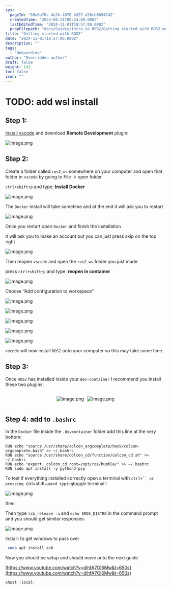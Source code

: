 ```yaml
---
sys:
  pageId: "89e0a78c-4e2b-4070-b327-d28cb0694742"
  createdTime: "2024-08-21T00:24:00.000Z"
  lastEditedTime: "2024-11-01T18:57:00.000Z"
  propFilepath: "docs/Guides/intro_to_ROS2/Getting started with ROS2.md"
title: "Getting started with ROS2"
date: "2024-11-01T18:57:00.000Z"
description: ""
tags:
  - "Onboarding"
author: "Overridden author"
draft: false
weight: 141
toc: false
icon: ""
---
```


# TODO: add wsl install

## Step 1:

[Install vscode](https://code.visualstudio.com/download) and download **Remote Development** plugin:

![image.png](https://prod-files-secure.s3.us-west-2.amazonaws.com/d518164a-d88e-44d1-a4ee-3adb3bd8bce0/efb52993-1881-4a40-b95e-6f020334f022/image.png?X-Amz-Algorithm=AWS4-HMAC-SHA256&X-Amz-Content-Sha256=UNSIGNED-PAYLOAD&X-Amz-Credential=ASIAZI2LB466ZRZRFU7R%2F20250331%2Fus-west-2%2Fs3%2Faws4_request&X-Amz-Date=20250331T121443Z&X-Amz-Expires=3600&X-Amz-Security-Token=IQoJb3JpZ2luX2VjEDwaCXVzLXdlc3QtMiJGMEQCIEsEgiPoUeFvUmRPeG3wj3N0O%2FtWeNDDEIfEZL%2B0wG8vAiBDmxbkZSie4iXR5pLQWohBeHcVusZRb%2FpesDiw%2Fdj8zSqIBAil%2F%2F%2F%2F%2F%2F%2F%2F%2F%2F8BEAAaDDYzNzQyMzE4MzgwNSIMsfMevaYIgus%2B1HOVKtwDjf7h0RfxeyBeMF6nctY9WeLsuZCx0hS0MnNFZxKCTEbrz5K8um8Mi4T3Nl5K2pKyoNW%2BFjn%2F%2BsgBUzkBb3pZoWvS3y1bd4zKHByHpMpshYpjHC%2BOMOh43gztydSi%2BbVG2DQITfut8FX8SPP7%2Ftn1NIbHEdqyUOBl3ey5RqbWI9EnW4cPMqBeH8sGBjDHXUDypsmdp8%2F7LdW32Jro7R3jTRYlvcfBKoGhidQYFJzlFUcUtjoaGn79YtJLWvHPjxYIyysll2nT9VsMjhb8bUow8bQw%2Fa8jxUzGi5%2F%2FXnO6isdu6WqcRdMqwIoeA%2BL7BoR%2BJulCPE1mZ5SxleaKb58IUHMboRzmf98GCbhIP0kyfVTDFPVnUsidPwHMDEgdSb6eM91ry5O5dtoSDQNgDxLTPl0UipImObKUasbIR6WIMfV4%2F7ZtR6GMAC9KxtR1Y8M9V5Od9NHKOqk1hCecAsUNudeA0IoHywsFS9h9Hnpol6AjRCdE04Ynl2IVS71UDzVKtk1WkZ6NHd3miGmcTezhyWxgwU1XX1b6ilcqTJJDd%2B7xy2eKrZ%2FWEGJ3k6ipMttnPJsApVtRGZaebkMZs4%2BKndHUapGwFU4MPPFd3dOVZGh0XlkCVpvZePM6CHgwxoiqvwY6pgEdbjsyrA7F0A%2FuQKk1EqQtlk7kRBbziiajTe1qe5BojIMkp%2FZfAVX8H8MokKWC1UL%2BYjCi%2Bsi8jyu3WgT1JKRCvQqi6im3l4Pg8bE%2FvdYWHPhxKjeV2tNXgNmq%2FDhbKpVHSXkaIASQGEt6OkWPAiKjPSJY859razwgxaQv3RKDyKeMRe0LJKYaa6RyIVYPeWimLnt5wS24FhHUJIt8BsvVA1lvNOBn&X-Amz-Signature=0db1048d6595814e0a45c69ee6c02137701754a60cfb7991716da44f3a6253c9&X-Amz-SignedHeaders=host&x-id=GetObject)

## Step 2:

Create a folder called `ros2_ws` somewhere on your computer and open that folder in `vscode` by going to File → open folder 

`ctrl+shift+p` and type: **Install Docker**

![image.png](https://prod-files-secure.s3.us-west-2.amazonaws.com/d518164a-d88e-44d1-a4ee-3adb3bd8bce0/2269dc0e-1cd5-47ff-bceb-c04ad9b2eab0/image.png?X-Amz-Algorithm=AWS4-HMAC-SHA256&X-Amz-Content-Sha256=UNSIGNED-PAYLOAD&X-Amz-Credential=ASIAZI2LB466ZRZRFU7R%2F20250331%2Fus-west-2%2Fs3%2Faws4_request&X-Amz-Date=20250331T121443Z&X-Amz-Expires=3600&X-Amz-Security-Token=IQoJb3JpZ2luX2VjEDwaCXVzLXdlc3QtMiJGMEQCIEsEgiPoUeFvUmRPeG3wj3N0O%2FtWeNDDEIfEZL%2B0wG8vAiBDmxbkZSie4iXR5pLQWohBeHcVusZRb%2FpesDiw%2Fdj8zSqIBAil%2F%2F%2F%2F%2F%2F%2F%2F%2F%2F8BEAAaDDYzNzQyMzE4MzgwNSIMsfMevaYIgus%2B1HOVKtwDjf7h0RfxeyBeMF6nctY9WeLsuZCx0hS0MnNFZxKCTEbrz5K8um8Mi4T3Nl5K2pKyoNW%2BFjn%2F%2BsgBUzkBb3pZoWvS3y1bd4zKHByHpMpshYpjHC%2BOMOh43gztydSi%2BbVG2DQITfut8FX8SPP7%2Ftn1NIbHEdqyUOBl3ey5RqbWI9EnW4cPMqBeH8sGBjDHXUDypsmdp8%2F7LdW32Jro7R3jTRYlvcfBKoGhidQYFJzlFUcUtjoaGn79YtJLWvHPjxYIyysll2nT9VsMjhb8bUow8bQw%2Fa8jxUzGi5%2F%2FXnO6isdu6WqcRdMqwIoeA%2BL7BoR%2BJulCPE1mZ5SxleaKb58IUHMboRzmf98GCbhIP0kyfVTDFPVnUsidPwHMDEgdSb6eM91ry5O5dtoSDQNgDxLTPl0UipImObKUasbIR6WIMfV4%2F7ZtR6GMAC9KxtR1Y8M9V5Od9NHKOqk1hCecAsUNudeA0IoHywsFS9h9Hnpol6AjRCdE04Ynl2IVS71UDzVKtk1WkZ6NHd3miGmcTezhyWxgwU1XX1b6ilcqTJJDd%2B7xy2eKrZ%2FWEGJ3k6ipMttnPJsApVtRGZaebkMZs4%2BKndHUapGwFU4MPPFd3dOVZGh0XlkCVpvZePM6CHgwxoiqvwY6pgEdbjsyrA7F0A%2FuQKk1EqQtlk7kRBbziiajTe1qe5BojIMkp%2FZfAVX8H8MokKWC1UL%2BYjCi%2Bsi8jyu3WgT1JKRCvQqi6im3l4Pg8bE%2FvdYWHPhxKjeV2tNXgNmq%2FDhbKpVHSXkaIASQGEt6OkWPAiKjPSJY859razwgxaQv3RKDyKeMRe0LJKYaa6RyIVYPeWimLnt5wS24FhHUJIt8BsvVA1lvNOBn&X-Amz-Signature=7933bfa5cf7c4300a0c2cb9b02f6dce4104917410e69135b86cec495a0d5ef7e&X-Amz-SignedHeaders=host&x-id=GetObject)

The `Docker` install will take sometime and at the end it will ask you to restart

![image.png](https://prod-files-secure.s3.us-west-2.amazonaws.com/d518164a-d88e-44d1-a4ee-3adb3bd8bce0/ed233f78-be33-4b1f-b89c-9c346c0e961e/image.png?X-Amz-Algorithm=AWS4-HMAC-SHA256&X-Amz-Content-Sha256=UNSIGNED-PAYLOAD&X-Amz-Credential=ASIAZI2LB466ZRZRFU7R%2F20250331%2Fus-west-2%2Fs3%2Faws4_request&X-Amz-Date=20250331T121443Z&X-Amz-Expires=3600&X-Amz-Security-Token=IQoJb3JpZ2luX2VjEDwaCXVzLXdlc3QtMiJGMEQCIEsEgiPoUeFvUmRPeG3wj3N0O%2FtWeNDDEIfEZL%2B0wG8vAiBDmxbkZSie4iXR5pLQWohBeHcVusZRb%2FpesDiw%2Fdj8zSqIBAil%2F%2F%2F%2F%2F%2F%2F%2F%2F%2F8BEAAaDDYzNzQyMzE4MzgwNSIMsfMevaYIgus%2B1HOVKtwDjf7h0RfxeyBeMF6nctY9WeLsuZCx0hS0MnNFZxKCTEbrz5K8um8Mi4T3Nl5K2pKyoNW%2BFjn%2F%2BsgBUzkBb3pZoWvS3y1bd4zKHByHpMpshYpjHC%2BOMOh43gztydSi%2BbVG2DQITfut8FX8SPP7%2Ftn1NIbHEdqyUOBl3ey5RqbWI9EnW4cPMqBeH8sGBjDHXUDypsmdp8%2F7LdW32Jro7R3jTRYlvcfBKoGhidQYFJzlFUcUtjoaGn79YtJLWvHPjxYIyysll2nT9VsMjhb8bUow8bQw%2Fa8jxUzGi5%2F%2FXnO6isdu6WqcRdMqwIoeA%2BL7BoR%2BJulCPE1mZ5SxleaKb58IUHMboRzmf98GCbhIP0kyfVTDFPVnUsidPwHMDEgdSb6eM91ry5O5dtoSDQNgDxLTPl0UipImObKUasbIR6WIMfV4%2F7ZtR6GMAC9KxtR1Y8M9V5Od9NHKOqk1hCecAsUNudeA0IoHywsFS9h9Hnpol6AjRCdE04Ynl2IVS71UDzVKtk1WkZ6NHd3miGmcTezhyWxgwU1XX1b6ilcqTJJDd%2B7xy2eKrZ%2FWEGJ3k6ipMttnPJsApVtRGZaebkMZs4%2BKndHUapGwFU4MPPFd3dOVZGh0XlkCVpvZePM6CHgwxoiqvwY6pgEdbjsyrA7F0A%2FuQKk1EqQtlk7kRBbziiajTe1qe5BojIMkp%2FZfAVX8H8MokKWC1UL%2BYjCi%2Bsi8jyu3WgT1JKRCvQqi6im3l4Pg8bE%2FvdYWHPhxKjeV2tNXgNmq%2FDhbKpVHSXkaIASQGEt6OkWPAiKjPSJY859razwgxaQv3RKDyKeMRe0LJKYaa6RyIVYPeWimLnt5wS24FhHUJIt8BsvVA1lvNOBn&X-Amz-Signature=0c6b00a16906399032ebe35cdf57c02b338439a550356952aeaf0cb358a3b96c&X-Amz-SignedHeaders=host&x-id=GetObject)

Once you restart open `Docker` and finish the installation

It will ask you to make an account but you can just press skip on the top right

![image.png](https://prod-files-secure.s3.us-west-2.amazonaws.com/d518164a-d88e-44d1-a4ee-3adb3bd8bce0/21010ad9-1659-4fd9-9f59-9932a09b2a3d/image.png?X-Amz-Algorithm=AWS4-HMAC-SHA256&X-Amz-Content-Sha256=UNSIGNED-PAYLOAD&X-Amz-Credential=ASIAZI2LB466ZRZRFU7R%2F20250331%2Fus-west-2%2Fs3%2Faws4_request&X-Amz-Date=20250331T121443Z&X-Amz-Expires=3600&X-Amz-Security-Token=IQoJb3JpZ2luX2VjEDwaCXVzLXdlc3QtMiJGMEQCIEsEgiPoUeFvUmRPeG3wj3N0O%2FtWeNDDEIfEZL%2B0wG8vAiBDmxbkZSie4iXR5pLQWohBeHcVusZRb%2FpesDiw%2Fdj8zSqIBAil%2F%2F%2F%2F%2F%2F%2F%2F%2F%2F8BEAAaDDYzNzQyMzE4MzgwNSIMsfMevaYIgus%2B1HOVKtwDjf7h0RfxeyBeMF6nctY9WeLsuZCx0hS0MnNFZxKCTEbrz5K8um8Mi4T3Nl5K2pKyoNW%2BFjn%2F%2BsgBUzkBb3pZoWvS3y1bd4zKHByHpMpshYpjHC%2BOMOh43gztydSi%2BbVG2DQITfut8FX8SPP7%2Ftn1NIbHEdqyUOBl3ey5RqbWI9EnW4cPMqBeH8sGBjDHXUDypsmdp8%2F7LdW32Jro7R3jTRYlvcfBKoGhidQYFJzlFUcUtjoaGn79YtJLWvHPjxYIyysll2nT9VsMjhb8bUow8bQw%2Fa8jxUzGi5%2F%2FXnO6isdu6WqcRdMqwIoeA%2BL7BoR%2BJulCPE1mZ5SxleaKb58IUHMboRzmf98GCbhIP0kyfVTDFPVnUsidPwHMDEgdSb6eM91ry5O5dtoSDQNgDxLTPl0UipImObKUasbIR6WIMfV4%2F7ZtR6GMAC9KxtR1Y8M9V5Od9NHKOqk1hCecAsUNudeA0IoHywsFS9h9Hnpol6AjRCdE04Ynl2IVS71UDzVKtk1WkZ6NHd3miGmcTezhyWxgwU1XX1b6ilcqTJJDd%2B7xy2eKrZ%2FWEGJ3k6ipMttnPJsApVtRGZaebkMZs4%2BKndHUapGwFU4MPPFd3dOVZGh0XlkCVpvZePM6CHgwxoiqvwY6pgEdbjsyrA7F0A%2FuQKk1EqQtlk7kRBbziiajTe1qe5BojIMkp%2FZfAVX8H8MokKWC1UL%2BYjCi%2Bsi8jyu3WgT1JKRCvQqi6im3l4Pg8bE%2FvdYWHPhxKjeV2tNXgNmq%2FDhbKpVHSXkaIASQGEt6OkWPAiKjPSJY859razwgxaQv3RKDyKeMRe0LJKYaa6RyIVYPeWimLnt5wS24FhHUJIt8BsvVA1lvNOBn&X-Amz-Signature=c7b5100cc327e85aff762e4c63954814a52234ae6fc1213cf3922dd7c8429309&X-Amz-SignedHeaders=host&x-id=GetObject)

Then reopen `vscode` and open the `ros2_ws` folder you just made

press `ctrl+shift+p` and type: **reopen in container**

![image.png](https://prod-files-secure.s3.us-west-2.amazonaws.com/d518164a-d88e-44d1-a4ee-3adb3bd8bce0/4e93b8c2-41ad-488c-8095-c74205196118/image.png?X-Amz-Algorithm=AWS4-HMAC-SHA256&X-Amz-Content-Sha256=UNSIGNED-PAYLOAD&X-Amz-Credential=ASIAZI2LB466ZRZRFU7R%2F20250331%2Fus-west-2%2Fs3%2Faws4_request&X-Amz-Date=20250331T121443Z&X-Amz-Expires=3600&X-Amz-Security-Token=IQoJb3JpZ2luX2VjEDwaCXVzLXdlc3QtMiJGMEQCIEsEgiPoUeFvUmRPeG3wj3N0O%2FtWeNDDEIfEZL%2B0wG8vAiBDmxbkZSie4iXR5pLQWohBeHcVusZRb%2FpesDiw%2Fdj8zSqIBAil%2F%2F%2F%2F%2F%2F%2F%2F%2F%2F8BEAAaDDYzNzQyMzE4MzgwNSIMsfMevaYIgus%2B1HOVKtwDjf7h0RfxeyBeMF6nctY9WeLsuZCx0hS0MnNFZxKCTEbrz5K8um8Mi4T3Nl5K2pKyoNW%2BFjn%2F%2BsgBUzkBb3pZoWvS3y1bd4zKHByHpMpshYpjHC%2BOMOh43gztydSi%2BbVG2DQITfut8FX8SPP7%2Ftn1NIbHEdqyUOBl3ey5RqbWI9EnW4cPMqBeH8sGBjDHXUDypsmdp8%2F7LdW32Jro7R3jTRYlvcfBKoGhidQYFJzlFUcUtjoaGn79YtJLWvHPjxYIyysll2nT9VsMjhb8bUow8bQw%2Fa8jxUzGi5%2F%2FXnO6isdu6WqcRdMqwIoeA%2BL7BoR%2BJulCPE1mZ5SxleaKb58IUHMboRzmf98GCbhIP0kyfVTDFPVnUsidPwHMDEgdSb6eM91ry5O5dtoSDQNgDxLTPl0UipImObKUasbIR6WIMfV4%2F7ZtR6GMAC9KxtR1Y8M9V5Od9NHKOqk1hCecAsUNudeA0IoHywsFS9h9Hnpol6AjRCdE04Ynl2IVS71UDzVKtk1WkZ6NHd3miGmcTezhyWxgwU1XX1b6ilcqTJJDd%2B7xy2eKrZ%2FWEGJ3k6ipMttnPJsApVtRGZaebkMZs4%2BKndHUapGwFU4MPPFd3dOVZGh0XlkCVpvZePM6CHgwxoiqvwY6pgEdbjsyrA7F0A%2FuQKk1EqQtlk7kRBbziiajTe1qe5BojIMkp%2FZfAVX8H8MokKWC1UL%2BYjCi%2Bsi8jyu3WgT1JKRCvQqi6im3l4Pg8bE%2FvdYWHPhxKjeV2tNXgNmq%2FDhbKpVHSXkaIASQGEt6OkWPAiKjPSJY859razwgxaQv3RKDyKeMRe0LJKYaa6RyIVYPeWimLnt5wS24FhHUJIt8BsvVA1lvNOBn&X-Amz-Signature=5ac865024f768d25117be6513c87737e31232548f39188961f3ab3532be59384&X-Amz-SignedHeaders=host&x-id=GetObject)

Choose “Add configuration to workspace”

![image.png](https://prod-files-secure.s3.us-west-2.amazonaws.com/d518164a-d88e-44d1-a4ee-3adb3bd8bce0/9560b282-5060-4989-ba37-97e7b2c22476/image.png?X-Amz-Algorithm=AWS4-HMAC-SHA256&X-Amz-Content-Sha256=UNSIGNED-PAYLOAD&X-Amz-Credential=ASIAZI2LB466ZRZRFU7R%2F20250331%2Fus-west-2%2Fs3%2Faws4_request&X-Amz-Date=20250331T121443Z&X-Amz-Expires=3600&X-Amz-Security-Token=IQoJb3JpZ2luX2VjEDwaCXVzLXdlc3QtMiJGMEQCIEsEgiPoUeFvUmRPeG3wj3N0O%2FtWeNDDEIfEZL%2B0wG8vAiBDmxbkZSie4iXR5pLQWohBeHcVusZRb%2FpesDiw%2Fdj8zSqIBAil%2F%2F%2F%2F%2F%2F%2F%2F%2F%2F8BEAAaDDYzNzQyMzE4MzgwNSIMsfMevaYIgus%2B1HOVKtwDjf7h0RfxeyBeMF6nctY9WeLsuZCx0hS0MnNFZxKCTEbrz5K8um8Mi4T3Nl5K2pKyoNW%2BFjn%2F%2BsgBUzkBb3pZoWvS3y1bd4zKHByHpMpshYpjHC%2BOMOh43gztydSi%2BbVG2DQITfut8FX8SPP7%2Ftn1NIbHEdqyUOBl3ey5RqbWI9EnW4cPMqBeH8sGBjDHXUDypsmdp8%2F7LdW32Jro7R3jTRYlvcfBKoGhidQYFJzlFUcUtjoaGn79YtJLWvHPjxYIyysll2nT9VsMjhb8bUow8bQw%2Fa8jxUzGi5%2F%2FXnO6isdu6WqcRdMqwIoeA%2BL7BoR%2BJulCPE1mZ5SxleaKb58IUHMboRzmf98GCbhIP0kyfVTDFPVnUsidPwHMDEgdSb6eM91ry5O5dtoSDQNgDxLTPl0UipImObKUasbIR6WIMfV4%2F7ZtR6GMAC9KxtR1Y8M9V5Od9NHKOqk1hCecAsUNudeA0IoHywsFS9h9Hnpol6AjRCdE04Ynl2IVS71UDzVKtk1WkZ6NHd3miGmcTezhyWxgwU1XX1b6ilcqTJJDd%2B7xy2eKrZ%2FWEGJ3k6ipMttnPJsApVtRGZaebkMZs4%2BKndHUapGwFU4MPPFd3dOVZGh0XlkCVpvZePM6CHgwxoiqvwY6pgEdbjsyrA7F0A%2FuQKk1EqQtlk7kRBbziiajTe1qe5BojIMkp%2FZfAVX8H8MokKWC1UL%2BYjCi%2Bsi8jyu3WgT1JKRCvQqi6im3l4Pg8bE%2FvdYWHPhxKjeV2tNXgNmq%2FDhbKpVHSXkaIASQGEt6OkWPAiKjPSJY859razwgxaQv3RKDyKeMRe0LJKYaa6RyIVYPeWimLnt5wS24FhHUJIt8BsvVA1lvNOBn&X-Amz-Signature=a6c34cc0918894c5ee5aa8249393734f58a4bb7902a90905cce166c255533fee&X-Amz-SignedHeaders=host&x-id=GetObject)

![image.png](https://prod-files-secure.s3.us-west-2.amazonaws.com/d518164a-d88e-44d1-a4ee-3adb3bd8bce0/2ee63f81-886b-48e8-a553-dc6e5eac99e4/image.png?X-Amz-Algorithm=AWS4-HMAC-SHA256&X-Amz-Content-Sha256=UNSIGNED-PAYLOAD&X-Amz-Credential=ASIAZI2LB466ZRZRFU7R%2F20250331%2Fus-west-2%2Fs3%2Faws4_request&X-Amz-Date=20250331T121443Z&X-Amz-Expires=3600&X-Amz-Security-Token=IQoJb3JpZ2luX2VjEDwaCXVzLXdlc3QtMiJGMEQCIEsEgiPoUeFvUmRPeG3wj3N0O%2FtWeNDDEIfEZL%2B0wG8vAiBDmxbkZSie4iXR5pLQWohBeHcVusZRb%2FpesDiw%2Fdj8zSqIBAil%2F%2F%2F%2F%2F%2F%2F%2F%2F%2F8BEAAaDDYzNzQyMzE4MzgwNSIMsfMevaYIgus%2B1HOVKtwDjf7h0RfxeyBeMF6nctY9WeLsuZCx0hS0MnNFZxKCTEbrz5K8um8Mi4T3Nl5K2pKyoNW%2BFjn%2F%2BsgBUzkBb3pZoWvS3y1bd4zKHByHpMpshYpjHC%2BOMOh43gztydSi%2BbVG2DQITfut8FX8SPP7%2Ftn1NIbHEdqyUOBl3ey5RqbWI9EnW4cPMqBeH8sGBjDHXUDypsmdp8%2F7LdW32Jro7R3jTRYlvcfBKoGhidQYFJzlFUcUtjoaGn79YtJLWvHPjxYIyysll2nT9VsMjhb8bUow8bQw%2Fa8jxUzGi5%2F%2FXnO6isdu6WqcRdMqwIoeA%2BL7BoR%2BJulCPE1mZ5SxleaKb58IUHMboRzmf98GCbhIP0kyfVTDFPVnUsidPwHMDEgdSb6eM91ry5O5dtoSDQNgDxLTPl0UipImObKUasbIR6WIMfV4%2F7ZtR6GMAC9KxtR1Y8M9V5Od9NHKOqk1hCecAsUNudeA0IoHywsFS9h9Hnpol6AjRCdE04Ynl2IVS71UDzVKtk1WkZ6NHd3miGmcTezhyWxgwU1XX1b6ilcqTJJDd%2B7xy2eKrZ%2FWEGJ3k6ipMttnPJsApVtRGZaebkMZs4%2BKndHUapGwFU4MPPFd3dOVZGh0XlkCVpvZePM6CHgwxoiqvwY6pgEdbjsyrA7F0A%2FuQKk1EqQtlk7kRBbziiajTe1qe5BojIMkp%2FZfAVX8H8MokKWC1UL%2BYjCi%2Bsi8jyu3WgT1JKRCvQqi6im3l4Pg8bE%2FvdYWHPhxKjeV2tNXgNmq%2FDhbKpVHSXkaIASQGEt6OkWPAiKjPSJY859razwgxaQv3RKDyKeMRe0LJKYaa6RyIVYPeWimLnt5wS24FhHUJIt8BsvVA1lvNOBn&X-Amz-Signature=28b0d258ee538f1be75ecee2947f28a076a9c117cee3f69bdc59f9c9c423c19c&X-Amz-SignedHeaders=host&x-id=GetObject)

![image.png](https://prod-files-secure.s3.us-west-2.amazonaws.com/d518164a-d88e-44d1-a4ee-3adb3bd8bce0/ae1580b2-b048-407e-aed9-b584224a7a04/image.png?X-Amz-Algorithm=AWS4-HMAC-SHA256&X-Amz-Content-Sha256=UNSIGNED-PAYLOAD&X-Amz-Credential=ASIAZI2LB466ZRZRFU7R%2F20250331%2Fus-west-2%2Fs3%2Faws4_request&X-Amz-Date=20250331T121443Z&X-Amz-Expires=3600&X-Amz-Security-Token=IQoJb3JpZ2luX2VjEDwaCXVzLXdlc3QtMiJGMEQCIEsEgiPoUeFvUmRPeG3wj3N0O%2FtWeNDDEIfEZL%2B0wG8vAiBDmxbkZSie4iXR5pLQWohBeHcVusZRb%2FpesDiw%2Fdj8zSqIBAil%2F%2F%2F%2F%2F%2F%2F%2F%2F%2F8BEAAaDDYzNzQyMzE4MzgwNSIMsfMevaYIgus%2B1HOVKtwDjf7h0RfxeyBeMF6nctY9WeLsuZCx0hS0MnNFZxKCTEbrz5K8um8Mi4T3Nl5K2pKyoNW%2BFjn%2F%2BsgBUzkBb3pZoWvS3y1bd4zKHByHpMpshYpjHC%2BOMOh43gztydSi%2BbVG2DQITfut8FX8SPP7%2Ftn1NIbHEdqyUOBl3ey5RqbWI9EnW4cPMqBeH8sGBjDHXUDypsmdp8%2F7LdW32Jro7R3jTRYlvcfBKoGhidQYFJzlFUcUtjoaGn79YtJLWvHPjxYIyysll2nT9VsMjhb8bUow8bQw%2Fa8jxUzGi5%2F%2FXnO6isdu6WqcRdMqwIoeA%2BL7BoR%2BJulCPE1mZ5SxleaKb58IUHMboRzmf98GCbhIP0kyfVTDFPVnUsidPwHMDEgdSb6eM91ry5O5dtoSDQNgDxLTPl0UipImObKUasbIR6WIMfV4%2F7ZtR6GMAC9KxtR1Y8M9V5Od9NHKOqk1hCecAsUNudeA0IoHywsFS9h9Hnpol6AjRCdE04Ynl2IVS71UDzVKtk1WkZ6NHd3miGmcTezhyWxgwU1XX1b6ilcqTJJDd%2B7xy2eKrZ%2FWEGJ3k6ipMttnPJsApVtRGZaebkMZs4%2BKndHUapGwFU4MPPFd3dOVZGh0XlkCVpvZePM6CHgwxoiqvwY6pgEdbjsyrA7F0A%2FuQKk1EqQtlk7kRBbziiajTe1qe5BojIMkp%2FZfAVX8H8MokKWC1UL%2BYjCi%2Bsi8jyu3WgT1JKRCvQqi6im3l4Pg8bE%2FvdYWHPhxKjeV2tNXgNmq%2FDhbKpVHSXkaIASQGEt6OkWPAiKjPSJY859razwgxaQv3RKDyKeMRe0LJKYaa6RyIVYPeWimLnt5wS24FhHUJIt8BsvVA1lvNOBn&X-Amz-Signature=161bf1c17bac0010f0a78841005fe7aee18735ca70ab2bcebb36b0dc86dcc8ac&X-Amz-SignedHeaders=host&x-id=GetObject)

![image.png](https://prod-files-secure.s3.us-west-2.amazonaws.com/d518164a-d88e-44d1-a4ee-3adb3bd8bce0/53255b28-f75e-430f-b9e3-c0ac8577e42b/image.png?X-Amz-Algorithm=AWS4-HMAC-SHA256&X-Amz-Content-Sha256=UNSIGNED-PAYLOAD&X-Amz-Credential=ASIAZI2LB466ZRZRFU7R%2F20250331%2Fus-west-2%2Fs3%2Faws4_request&X-Amz-Date=20250331T121443Z&X-Amz-Expires=3600&X-Amz-Security-Token=IQoJb3JpZ2luX2VjEDwaCXVzLXdlc3QtMiJGMEQCIEsEgiPoUeFvUmRPeG3wj3N0O%2FtWeNDDEIfEZL%2B0wG8vAiBDmxbkZSie4iXR5pLQWohBeHcVusZRb%2FpesDiw%2Fdj8zSqIBAil%2F%2F%2F%2F%2F%2F%2F%2F%2F%2F8BEAAaDDYzNzQyMzE4MzgwNSIMsfMevaYIgus%2B1HOVKtwDjf7h0RfxeyBeMF6nctY9WeLsuZCx0hS0MnNFZxKCTEbrz5K8um8Mi4T3Nl5K2pKyoNW%2BFjn%2F%2BsgBUzkBb3pZoWvS3y1bd4zKHByHpMpshYpjHC%2BOMOh43gztydSi%2BbVG2DQITfut8FX8SPP7%2Ftn1NIbHEdqyUOBl3ey5RqbWI9EnW4cPMqBeH8sGBjDHXUDypsmdp8%2F7LdW32Jro7R3jTRYlvcfBKoGhidQYFJzlFUcUtjoaGn79YtJLWvHPjxYIyysll2nT9VsMjhb8bUow8bQw%2Fa8jxUzGi5%2F%2FXnO6isdu6WqcRdMqwIoeA%2BL7BoR%2BJulCPE1mZ5SxleaKb58IUHMboRzmf98GCbhIP0kyfVTDFPVnUsidPwHMDEgdSb6eM91ry5O5dtoSDQNgDxLTPl0UipImObKUasbIR6WIMfV4%2F7ZtR6GMAC9KxtR1Y8M9V5Od9NHKOqk1hCecAsUNudeA0IoHywsFS9h9Hnpol6AjRCdE04Ynl2IVS71UDzVKtk1WkZ6NHd3miGmcTezhyWxgwU1XX1b6ilcqTJJDd%2B7xy2eKrZ%2FWEGJ3k6ipMttnPJsApVtRGZaebkMZs4%2BKndHUapGwFU4MPPFd3dOVZGh0XlkCVpvZePM6CHgwxoiqvwY6pgEdbjsyrA7F0A%2FuQKk1EqQtlk7kRBbziiajTe1qe5BojIMkp%2FZfAVX8H8MokKWC1UL%2BYjCi%2Bsi8jyu3WgT1JKRCvQqi6im3l4Pg8bE%2FvdYWHPhxKjeV2tNXgNmq%2FDhbKpVHSXkaIASQGEt6OkWPAiKjPSJY859razwgxaQv3RKDyKeMRe0LJKYaa6RyIVYPeWimLnt5wS24FhHUJIt8BsvVA1lvNOBn&X-Amz-Signature=6ebf2ee1d2e7468afa90387614c11abb4300c9a2e8601d09f46ee2622812a109&X-Amz-SignedHeaders=host&x-id=GetObject)

![image.png](https://prod-files-secure.s3.us-west-2.amazonaws.com/d518164a-d88e-44d1-a4ee-3adb3bd8bce0/7c562767-5af9-4ffb-97d1-327bcdf4ee00/image.png?X-Amz-Algorithm=AWS4-HMAC-SHA256&X-Amz-Content-Sha256=UNSIGNED-PAYLOAD&X-Amz-Credential=ASIAZI2LB466ZRZRFU7R%2F20250331%2Fus-west-2%2Fs3%2Faws4_request&X-Amz-Date=20250331T121443Z&X-Amz-Expires=3600&X-Amz-Security-Token=IQoJb3JpZ2luX2VjEDwaCXVzLXdlc3QtMiJGMEQCIEsEgiPoUeFvUmRPeG3wj3N0O%2FtWeNDDEIfEZL%2B0wG8vAiBDmxbkZSie4iXR5pLQWohBeHcVusZRb%2FpesDiw%2Fdj8zSqIBAil%2F%2F%2F%2F%2F%2F%2F%2F%2F%2F8BEAAaDDYzNzQyMzE4MzgwNSIMsfMevaYIgus%2B1HOVKtwDjf7h0RfxeyBeMF6nctY9WeLsuZCx0hS0MnNFZxKCTEbrz5K8um8Mi4T3Nl5K2pKyoNW%2BFjn%2F%2BsgBUzkBb3pZoWvS3y1bd4zKHByHpMpshYpjHC%2BOMOh43gztydSi%2BbVG2DQITfut8FX8SPP7%2Ftn1NIbHEdqyUOBl3ey5RqbWI9EnW4cPMqBeH8sGBjDHXUDypsmdp8%2F7LdW32Jro7R3jTRYlvcfBKoGhidQYFJzlFUcUtjoaGn79YtJLWvHPjxYIyysll2nT9VsMjhb8bUow8bQw%2Fa8jxUzGi5%2F%2FXnO6isdu6WqcRdMqwIoeA%2BL7BoR%2BJulCPE1mZ5SxleaKb58IUHMboRzmf98GCbhIP0kyfVTDFPVnUsidPwHMDEgdSb6eM91ry5O5dtoSDQNgDxLTPl0UipImObKUasbIR6WIMfV4%2F7ZtR6GMAC9KxtR1Y8M9V5Od9NHKOqk1hCecAsUNudeA0IoHywsFS9h9Hnpol6AjRCdE04Ynl2IVS71UDzVKtk1WkZ6NHd3miGmcTezhyWxgwU1XX1b6ilcqTJJDd%2B7xy2eKrZ%2FWEGJ3k6ipMttnPJsApVtRGZaebkMZs4%2BKndHUapGwFU4MPPFd3dOVZGh0XlkCVpvZePM6CHgwxoiqvwY6pgEdbjsyrA7F0A%2FuQKk1EqQtlk7kRBbziiajTe1qe5BojIMkp%2FZfAVX8H8MokKWC1UL%2BYjCi%2Bsi8jyu3WgT1JKRCvQqi6im3l4Pg8bE%2FvdYWHPhxKjeV2tNXgNmq%2FDhbKpVHSXkaIASQGEt6OkWPAiKjPSJY859razwgxaQv3RKDyKeMRe0LJKYaa6RyIVYPeWimLnt5wS24FhHUJIt8BsvVA1lvNOBn&X-Amz-Signature=678039923140b5e8da9b205b03bb6e6b3f203552fd5eee0c01ee451669a3eb62&X-Amz-SignedHeaders=host&x-id=GetObject)

`vscode` will now install `ROS2` onto your computer so this may take some time.

## Step 3:

Once `ROS2` has installed inside your `dev-container` I recommend you install these two plugins:

<div style="display: flex;flex-direction: row; column-gap:10px; max-width: 630px;justify-content: center;">
<div>

![image.png](https://prod-files-secure.s3.us-west-2.amazonaws.com/d518164a-d88e-44d1-a4ee-3adb3bd8bce0/3fc3d550-5a54-4ba1-ba6b-faa01cdb7369/image.png?X-Amz-Algorithm=AWS4-HMAC-SHA256&X-Amz-Content-Sha256=UNSIGNED-PAYLOAD&X-Amz-Credential=ASIAZI2LB4662X3Z7WJ5%2F20250331%2Fus-west-2%2Fs3%2Faws4_request&X-Amz-Date=20250331T121445Z&X-Amz-Expires=3600&X-Amz-Security-Token=IQoJb3JpZ2luX2VjEDwaCXVzLXdlc3QtMiJIMEYCIQDlVfAn8VKMSlvwS2p49EwDAbTdBq2P5PfCbTIUdmPl9gIhAMlNe4DP9Jh5TKmq4oyl4J0GHVMNgDmktn5pyxmaDyLlKogECKX%2F%2F%2F%2F%2F%2F%2F%2F%2F%2FwEQABoMNjM3NDIzMTgzODA1IgzTZP76tS4YysBu%2BzAq3APjscLCXw2WDawxnKi7w8RM3Tco8FHANK5lTKc4odsDpmEyr33zvIj4YclxafKgwUcN8VeIkgDxQJ%2FGRt7j2rd6kyKp7vTH4Bti%2FueHQFLZ8i51tiC2Jmq8HZfVui4pKB0u1Fh3R15vW8asvagfnM11qk0ra1OzRYnOuP3pbwn4gqAQVVnsNTz57AFU7hRKPhAIgALai8XV4W7kVicWqvut%2BfveXKBORqDtubUjOJGE8aVO%2FGNvjwsPI3%2FW%2Fq%2BQe2TuZNSxHX%2Bzm3zXnbYieCIHuv1isWXKyHPFFBfs6sj8dwNy8MvVpIBlphMCqUS8GGXeIOMxMCTpApy%2FodWZTMrgSmkpG06vVfght%2BSxQy2HT2YIIcKTQR4oPXQplwnmOU3YNtNojrsIHEJxtamsxlh8ZgQKokEFFA9ZMOjP9pYUomWfaO1VKwHkU%2FYPPkGI30B8grk%2FTeAax7ib3NS6zr06UJyqmlOJYUqxJpqj3%2BLsy22LlryjZ8w1rOAyAo7AuatFLoEvZSnUNHwTIZ%2FUOSLn8THRP1cqqrLpFL3UVkw547qrAgtFfNv8VhSnv9KLr%2FMdlc4frDtsnkkmtGnWSThKoFyKHXJ4ScAMOEe5oa22ydWajOQTEq2Ekk3jFDDuiaq%2FBjqkASCR4%2FwBi4chOKyh9JGUduoVYvV2d%2BA9s1iUT9joPf1pPyBnwyLkFpBGaCV%2FGWpZIYO6MWgpGIagF71aj%2FxjIEkmI%2Fx3L7JwikTt%2BWZb4m8YT0ls2yH73vxRSES3zc4caSWH7H%2F5%2BXM4KD2gEdTEXEKORERCzAiCfooEWqjLT6aU3B41bWZspMVPPKv8reNgh1rtbbLOWiVSQCWWY9mxVZyR1gAG&X-Amz-Signature=60250de4c305e6fc3d11882bb3f2a16983a7828c6c45c736e3ba7dc74ef350b3&X-Amz-SignedHeaders=host&x-id=GetObject)

</div>
<div>

![image.png](https://prod-files-secure.s3.us-west-2.amazonaws.com/d518164a-d88e-44d1-a4ee-3adb3bd8bce0/d994cc66-13c2-4093-a5a3-f84cf4601a82/image.png?X-Amz-Algorithm=AWS4-HMAC-SHA256&X-Amz-Content-Sha256=UNSIGNED-PAYLOAD&X-Amz-Credential=ASIAZI2LB466VX3AEYWA%2F20250331%2Fus-west-2%2Fs3%2Faws4_request&X-Amz-Date=20250331T121447Z&X-Amz-Expires=3600&X-Amz-Security-Token=IQoJb3JpZ2luX2VjEDwaCXVzLXdlc3QtMiJHMEUCIQCMcxt2qsG2fTr6msj9Q2ucmzRzTQ4r5kE6YHEhgHLAmAIgZyTI9LY76Q4c3xzSA5BfbZggJfT1z9BfrydYaHpCSOgqiAQIpf%2F%2F%2F%2F%2F%2F%2F%2F%2F%2FARAAGgw2Mzc0MjMxODM4MDUiDDAVHh7NamYPG8zQCSrcA%2FQNBvXf4ylP0jOTy5OiLy8XpMYfLWYsLTKCWVdNMPxkpt7rT%2Bz5Zgl04u2ZmR%2Bi4JKWkvzrpPgRWFNxYYeO5br6JKm%2BRJzZy6wJEdxhNkLXhD%2FPou%2Fchz6NhImEO98azRUY8HxtCHHh3awZSYt5RV3195D4Vk7gB0UJrzuvWoL9zk6bOkar8og4r7bD%2BlfA%2FQqGY3GOniHLJ7kNyhA8ROyQvzaur%2B0i%2FyevBVcgotzShVUEVaqvZ8%2FrYZONwF1f7wa1cPDujkMbZ9Ojf9XBzSfh%2Fgux5VfJ%2BoIxw%2BC8281n%2FesmnigXTRzUzz5jnSu%2FvcjGY3wthbHb9zzdxtaxYvXnTapJ2jywWQQYQyJBIJkF7T7M54t%2F1GKtG1Zpv2JQGjrB6ZUs7ebhYvqjmEV7iqMAO524HQKKE4%2BVK%2BQR%2F64p8cq8Fai%2FK%2F%2FBP5iHZsJZYSoyxSGEpsAE7ewUeVUAfFJSh519CDYY4egIqF%2FdHOBz7qXO7KRPX0aRTwP%2BMKKo%2BwIYJ90%2BC96Ud8Lb7oF8pWx1%2F7LOWZ1nggHGb8DAKoKAWxeAjssa%2F%2BDbkIIE4Wc%2FX1Xnuib9NyoSuA0MiJpBTwQ0t4k9bpn5QZ5%2Bd%2BuQgKgHTFGCjUbGAXlNZoXiMKqJqr8GOqUBebJwH%2FAVEccyXDI3FxTiJfB3UtpUhKAedL%2BBOuF%2FCDojgAbgInEV0stE18XbHZljlt8QQt01Tya9vsYjmgaq%2BHS0PKUmJZxdMz5tDxbEq6a47ULlltPdN3wv2b6IewkI0ltFp5Xus%2FZXF35s5rn%2Fq4L9NOpJUqj0BNDnVZXhxDa1YHhagveAWBYF%2BmuxlRdL88%2BBPvrL9Jur7wGfdaCGCkD6IxQp&X-Amz-Signature=3d161e4ad48fad135fac64f5349674736d1bafe174a851b07cf0b876c67d74cb&X-Amz-SignedHeaders=host&x-id=GetObject)

</div>
</div>

## Step 4: add to `.bashrc`

In the `Docker` file inside the `.devcontainer` folder add this line at the very bottom: 

```docker
RUN echo "source /usr/share/colcon_argcomplete/hook/colcon-argcomplete.bash" >> ~/.bashrc
RUN echo "source /usr/share/colcon_cd/function/colcon_cd.sh" >> ~/.bashrc
RUN echo "export _colcon_cd_root=/opt/ros/humble/" >> ~/.bashrc
RUN sudo apt install -y python3-pip 
```

To test if everything installed correctly open a terminal with `ctrl+`` or pressing `ctrl+shift+p` and typing `toggle terminal`:

![image.png](https://prod-files-secure.s3.us-west-2.amazonaws.com/d518164a-d88e-44d1-a4ee-3adb3bd8bce0/6a4943d8-b04e-4c02-9a58-775f3384d1a5/image.png?X-Amz-Algorithm=AWS4-HMAC-SHA256&X-Amz-Content-Sha256=UNSIGNED-PAYLOAD&X-Amz-Credential=ASIAZI2LB466ZRZRFU7R%2F20250331%2Fus-west-2%2Fs3%2Faws4_request&X-Amz-Date=20250331T121443Z&X-Amz-Expires=3600&X-Amz-Security-Token=IQoJb3JpZ2luX2VjEDwaCXVzLXdlc3QtMiJGMEQCIEsEgiPoUeFvUmRPeG3wj3N0O%2FtWeNDDEIfEZL%2B0wG8vAiBDmxbkZSie4iXR5pLQWohBeHcVusZRb%2FpesDiw%2Fdj8zSqIBAil%2F%2F%2F%2F%2F%2F%2F%2F%2F%2F8BEAAaDDYzNzQyMzE4MzgwNSIMsfMevaYIgus%2B1HOVKtwDjf7h0RfxeyBeMF6nctY9WeLsuZCx0hS0MnNFZxKCTEbrz5K8um8Mi4T3Nl5K2pKyoNW%2BFjn%2F%2BsgBUzkBb3pZoWvS3y1bd4zKHByHpMpshYpjHC%2BOMOh43gztydSi%2BbVG2DQITfut8FX8SPP7%2Ftn1NIbHEdqyUOBl3ey5RqbWI9EnW4cPMqBeH8sGBjDHXUDypsmdp8%2F7LdW32Jro7R3jTRYlvcfBKoGhidQYFJzlFUcUtjoaGn79YtJLWvHPjxYIyysll2nT9VsMjhb8bUow8bQw%2Fa8jxUzGi5%2F%2FXnO6isdu6WqcRdMqwIoeA%2BL7BoR%2BJulCPE1mZ5SxleaKb58IUHMboRzmf98GCbhIP0kyfVTDFPVnUsidPwHMDEgdSb6eM91ry5O5dtoSDQNgDxLTPl0UipImObKUasbIR6WIMfV4%2F7ZtR6GMAC9KxtR1Y8M9V5Od9NHKOqk1hCecAsUNudeA0IoHywsFS9h9Hnpol6AjRCdE04Ynl2IVS71UDzVKtk1WkZ6NHd3miGmcTezhyWxgwU1XX1b6ilcqTJJDd%2B7xy2eKrZ%2FWEGJ3k6ipMttnPJsApVtRGZaebkMZs4%2BKndHUapGwFU4MPPFd3dOVZGh0XlkCVpvZePM6CHgwxoiqvwY6pgEdbjsyrA7F0A%2FuQKk1EqQtlk7kRBbziiajTe1qe5BojIMkp%2FZfAVX8H8MokKWC1UL%2BYjCi%2Bsi8jyu3WgT1JKRCvQqi6im3l4Pg8bE%2FvdYWHPhxKjeV2tNXgNmq%2FDhbKpVHSXkaIASQGEt6OkWPAiKjPSJY859razwgxaQv3RKDyKeMRe0LJKYaa6RyIVYPeWimLnt5wS24FhHUJIt8BsvVA1lvNOBn&X-Amz-Signature=92e783a15d8fb79299b820a9f648375cd1d5acbd842f4e0a6aa603cf17c0b38a&X-Amz-SignedHeaders=host&x-id=GetObject)

then 

Then type `lsb_release -a` and `echo $ROS_DISTRO` in the command prompt and you should get similar responses:

![image.png](https://prod-files-secure.s3.us-west-2.amazonaws.com/d518164a-d88e-44d1-a4ee-3adb3bd8bce0/3e635dec-a805-4e85-8b9e-d000e5b71a4e/image.png?X-Amz-Algorithm=AWS4-HMAC-SHA256&X-Amz-Content-Sha256=UNSIGNED-PAYLOAD&X-Amz-Credential=ASIAZI2LB466ZRZRFU7R%2F20250331%2Fus-west-2%2Fs3%2Faws4_request&X-Amz-Date=20250331T121443Z&X-Amz-Expires=3600&X-Amz-Security-Token=IQoJb3JpZ2luX2VjEDwaCXVzLXdlc3QtMiJGMEQCIEsEgiPoUeFvUmRPeG3wj3N0O%2FtWeNDDEIfEZL%2B0wG8vAiBDmxbkZSie4iXR5pLQWohBeHcVusZRb%2FpesDiw%2Fdj8zSqIBAil%2F%2F%2F%2F%2F%2F%2F%2F%2F%2F8BEAAaDDYzNzQyMzE4MzgwNSIMsfMevaYIgus%2B1HOVKtwDjf7h0RfxeyBeMF6nctY9WeLsuZCx0hS0MnNFZxKCTEbrz5K8um8Mi4T3Nl5K2pKyoNW%2BFjn%2F%2BsgBUzkBb3pZoWvS3y1bd4zKHByHpMpshYpjHC%2BOMOh43gztydSi%2BbVG2DQITfut8FX8SPP7%2Ftn1NIbHEdqyUOBl3ey5RqbWI9EnW4cPMqBeH8sGBjDHXUDypsmdp8%2F7LdW32Jro7R3jTRYlvcfBKoGhidQYFJzlFUcUtjoaGn79YtJLWvHPjxYIyysll2nT9VsMjhb8bUow8bQw%2Fa8jxUzGi5%2F%2FXnO6isdu6WqcRdMqwIoeA%2BL7BoR%2BJulCPE1mZ5SxleaKb58IUHMboRzmf98GCbhIP0kyfVTDFPVnUsidPwHMDEgdSb6eM91ry5O5dtoSDQNgDxLTPl0UipImObKUasbIR6WIMfV4%2F7ZtR6GMAC9KxtR1Y8M9V5Od9NHKOqk1hCecAsUNudeA0IoHywsFS9h9Hnpol6AjRCdE04Ynl2IVS71UDzVKtk1WkZ6NHd3miGmcTezhyWxgwU1XX1b6ilcqTJJDd%2B7xy2eKrZ%2FWEGJ3k6ipMttnPJsApVtRGZaebkMZs4%2BKndHUapGwFU4MPPFd3dOVZGh0XlkCVpvZePM6CHgwxoiqvwY6pgEdbjsyrA7F0A%2FuQKk1EqQtlk7kRBbziiajTe1qe5BojIMkp%2FZfAVX8H8MokKWC1UL%2BYjCi%2Bsi8jyu3WgT1JKRCvQqi6im3l4Pg8bE%2FvdYWHPhxKjeV2tNXgNmq%2FDhbKpVHSXkaIASQGEt6OkWPAiKjPSJY859razwgxaQv3RKDyKeMRe0LJKYaa6RyIVYPeWimLnt5wS24FhHUJIt8BsvVA1lvNOBn&X-Amz-Signature=ae2125b6b6ecc898307de29a116dcf5c06d977094edee352e741d0d792b3d8b5&X-Amz-SignedHeaders=host&x-id=GetObject)

Install:  to get windows to pass over

```bash
 sudo apt install xcb
```

Now you should be setup and should move onto the next guide 

[https://www.youtube.com/watch?v=dihfA7Ol6Mw&t=650s](https://www.youtube.com/watch?v=dihfA7Ol6Mw&t=650s)

```python
xhost +local:
```
